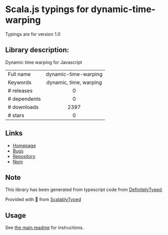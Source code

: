
# Scala.js typings for dynamic-time-warping

Typings are for version 1.0

## Library description:
Dynamic time warping for Javascript

|                    |                 |
| ------------------ | :-------------: |
| Full name          | dynamic-time-warping |
| Keywords           | dynamic, time, warping |
| # releases         | 0 |
| # dependents       | 0 |
| # downloads        | 2397 |
| # stars            | 0 |

## Links
- [Homepage](https://github.com/GordonLesti/dynamic-time-warping#readme)
- [Bugs](https://github.com/GordonLesti/dynamic-time-warping/issues)
- [Repository](https://github.com/GordonLesti/dynamic-time-warping)
- [Npm](https://www.npmjs.com/package/dynamic-time-warping)
    


## Note
This library has been generated from typescript code from [DefinitelyTyped](https://definitelytyped.org).

Provided with :purple_heart: from [ScalablyTyped](https://github.com/oyvindberg/ScalablyTyped)

## Usage
See [the main readme](../../readme.md) for instructions.


